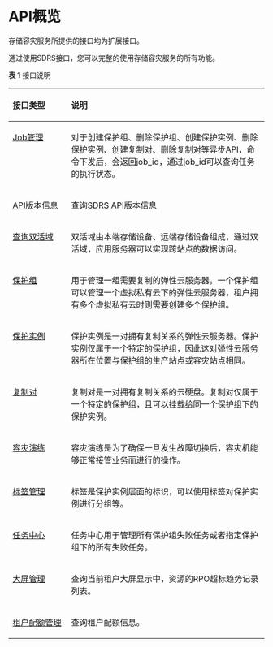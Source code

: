 # API概览<a name="ZH-CN_TOPIC_0108184471"></a>

存储容灾服务所提供的接口均为扩展接口。

通过使用SDRS接口，您可以完整的使用存储容灾服务的所有功能。

**表 1**  接口说明

<a name="zh-cn_topic_0121588224_table5876102613294"></a>
<table><thead align="left"><tr id="zh-cn_topic_0121588224_row3878122616298"><th class="cellrowborder" valign="top" width="22.900000000000002%" id="mcps1.2.3.1.1"><p id="zh-cn_topic_0121588224_p68781126182914"><a name="zh-cn_topic_0121588224_p68781126182914"></a><a name="zh-cn_topic_0121588224_p68781126182914"></a><strong id="zh-cn_topic_0121588224_b125201844173712"><a name="zh-cn_topic_0121588224_b125201844173712"></a><a name="zh-cn_topic_0121588224_b125201844173712"></a>接口类型</strong></p>
</th>
<th class="cellrowborder" valign="top" width="77.10000000000001%" id="mcps1.2.3.1.2"><p id="zh-cn_topic_0121588224_p158781726112914"><a name="zh-cn_topic_0121588224_p158781726112914"></a><a name="zh-cn_topic_0121588224_p158781726112914"></a><strong id="zh-cn_topic_0121588224_b15203449370"><a name="zh-cn_topic_0121588224_b15203449370"></a><a name="zh-cn_topic_0121588224_b15203449370"></a>说明</strong></p>
</th>
</tr>
</thead>
<tbody><tr id="zh-cn_topic_0121588224_row148781026122919"><td class="cellrowborder" valign="top" width="22.900000000000002%" headers="mcps1.2.3.1.1 "><p id="p73459108266"><a name="p73459108266"></a><a name="p73459108266"></a><a href="Job管理.md">Job管理</a></p>
</td>
<td class="cellrowborder" valign="top" width="77.10000000000001%" headers="mcps1.2.3.1.2 "><p id="p73450100260"><a name="p73450100260"></a><a name="p73450100260"></a>对于创建保护组、删除保护组、创建保护实例、删除保护实例、创建复制对、删除复制对等异步API，命令下发后，会返回job_id，通过job_id可以查询任务的执行状态。</p>
</td>
</tr>
<tr id="row14820164122810"><td class="cellrowborder" valign="top" width="22.900000000000002%" headers="mcps1.2.3.1.1 "><p id="p14822641112817"><a name="p14822641112817"></a><a name="p14822641112817"></a><a href="API版本信息.md">API版本信息</a></p>
</td>
<td class="cellrowborder" valign="top" width="77.10000000000001%" headers="mcps1.2.3.1.2 "><p id="p5822174132816"><a name="p5822174132816"></a><a name="p5822174132816"></a>查询SDRS API版本信息</p>
</td>
</tr>
<tr id="zh-cn_topic_0121588224_row1987820263297"><td class="cellrowborder" valign="top" width="22.900000000000002%" headers="mcps1.2.3.1.1 "><p id="p7481141134815"><a name="p7481141134815"></a><a name="p7481141134815"></a><a href="查询双活域.md">查询双活域</a></p>
</td>
<td class="cellrowborder" valign="top" width="77.10000000000001%" headers="mcps1.2.3.1.2 "><p id="p14753711352"><a name="p14753711352"></a><a name="p14753711352"></a>双活域由本端存储设备、远端存储设备组成，通过双活域，应用服务器可以实现跨站点的数据访问。</p>
</td>
</tr>
<tr id="zh-cn_topic_0121588224_row87746166614"><td class="cellrowborder" valign="top" width="22.900000000000002%" headers="mcps1.2.3.1.1 "><p id="p234531013261"><a name="p234531013261"></a><a name="p234531013261"></a><a href="保护组.md">保护组</a></p>
</td>
<td class="cellrowborder" valign="top" width="77.10000000000001%" headers="mcps1.2.3.1.2 "><p id="p12201619124211"><a name="p12201619124211"></a><a name="p12201619124211"></a>用于管理一组需要复制的弹性云服务器。一个保护组可以管理一个虚拟私有云下的弹性云服务器，租户拥有多个虚拟私有云时则需要创建多个保护组。</p>
</td>
</tr>
<tr id="zh-cn_topic_0121588224_row816313459617"><td class="cellrowborder" valign="top" width="22.900000000000002%" headers="mcps1.2.3.1.1 "><p id="p17318315135112"><a name="p17318315135112"></a><a name="p17318315135112"></a><a href="保护实例.md">保护实例</a></p>
</td>
<td class="cellrowborder" valign="top" width="77.10000000000001%" headers="mcps1.2.3.1.2 "><p id="p12709141823514"><a name="p12709141823514"></a><a name="p12709141823514"></a>保护实例是一对拥有复制关系的弹性云服务器。保护实例仅属于一个特定的保护组，因此这对弹性云服务器所在位置与保护组的生产站点或容灾站点相同。</p>
</td>
</tr>
<tr id="zh-cn_topic_0121588224_row132213492619"><td class="cellrowborder" valign="top" width="22.900000000000002%" headers="mcps1.2.3.1.1 "><p id="p7345510142613"><a name="p7345510142613"></a><a name="p7345510142613"></a><a href="复制对.md">复制对</a></p>
</td>
<td class="cellrowborder" valign="top" width="77.10000000000001%" headers="mcps1.2.3.1.2 "><p id="p83991449114215"><a name="p83991449114215"></a><a name="p83991449114215"></a>复制对是一对拥有复制关系的云硬盘。复制对仅属于一个特定的保护组，且可以挂载给同一个保护组下的保护实例。</p>
</td>
</tr>
<tr id="row4363211307"><td class="cellrowborder" valign="top" width="22.900000000000002%" headers="mcps1.2.3.1.1 "><p id="p82313481302"><a name="p82313481302"></a><a name="p82313481302"></a><a href="容灾演练.md">容灾演练</a></p>
</td>
<td class="cellrowborder" valign="top" width="77.10000000000001%" headers="mcps1.2.3.1.2 "><p id="p223194863011"><a name="p223194863011"></a><a name="p223194863011"></a>容灾演练是为了确保一旦发生故障切换后，容灾机能够正常接管业务而进行的操作。</p>
</td>
</tr>
<tr id="row7254203311302"><td class="cellrowborder" valign="top" width="22.900000000000002%" headers="mcps1.2.3.1.1 "><p id="p22541433183020"><a name="p22541433183020"></a><a name="p22541433183020"></a><a href="标签管理.md">标签管理</a></p>
</td>
<td class="cellrowborder" valign="top" width="77.10000000000001%" headers="mcps1.2.3.1.2 "><p id="p1025463319307"><a name="p1025463319307"></a><a name="p1025463319307"></a>标签是保护实例层面的标识，可以使用标签对保护实例进行分组等。</p>
</td>
</tr>
<tr id="row13844203715309"><td class="cellrowborder" valign="top" width="22.900000000000002%" headers="mcps1.2.3.1.1 "><p id="p58441437143014"><a name="p58441437143014"></a><a name="p58441437143014"></a><a href="任务中心.md">任务中心</a></p>
</td>
<td class="cellrowborder" valign="top" width="77.10000000000001%" headers="mcps1.2.3.1.2 "><p id="p2844337193010"><a name="p2844337193010"></a><a name="p2844337193010"></a>任务中心用于管理所有保护组失败任务或者指定保护组下的所有失败任务。</p>
</td>
</tr>
<tr id="row055219322487"><td class="cellrowborder" valign="top" width="22.900000000000002%" headers="mcps1.2.3.1.1 "><p id="p15541532184818"><a name="p15541532184818"></a><a name="p15541532184818"></a><a href="大屏管理.md">大屏管理</a></p>
</td>
<td class="cellrowborder" valign="top" width="77.10000000000001%" headers="mcps1.2.3.1.2 "><p id="p5554163214818"><a name="p5554163214818"></a><a name="p5554163214818"></a>查询当前租户大屏显示中，资源的RPO超标趋势记录列表。</p>
</td>
</tr>
<tr id="row13156184812615"><td class="cellrowborder" valign="top" width="22.900000000000002%" headers="mcps1.2.3.1.1 "><p id="p1256119534920"><a name="p1256119534920"></a><a name="p1256119534920"></a><a href="租户配额管理.md">租户配额管理</a></p>
</td>
<td class="cellrowborder" valign="top" width="77.10000000000001%" headers="mcps1.2.3.1.2 "><p id="p715619482260"><a name="p715619482260"></a><a name="p715619482260"></a>查询租户配额信息。</p>
</td>
</tr>
</tbody>
</table>

